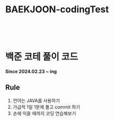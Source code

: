 # BAEKJOON-codingTest
<br /><br /><br />
<h1>백준 코테 풀이 코드</h1>
<b>Since 2024.02.23 ~ ing</b>

<h2>Rule</h2>
<ol type="1">
  <li>언어는 JAVA를 사용하기</li>
  <li>가급적 1일 1문제 풀고 commit 하기</li>
  <li>손에 익을 때까지 코딩 연습해보기</li>
</ol>

